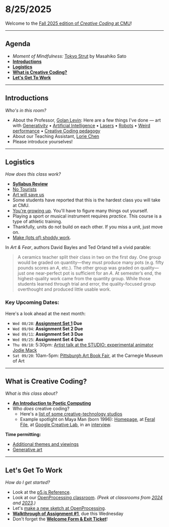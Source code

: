 # 8/25/2025

Welcome to the [Fall 2025 edition of *Creative Coding* at CMU](https://github.com/golanlevin/60-212/blob/main/2025/readme.md)!

---

## Agenda

* *Moment of Mindfulness:* [Tokyo Strut](https://www.youtube.com/watch?v=4M-j0Wnjb7Q&t=6s) by Masahiko Sato
* [**Introductions**](#introductions) 
* [**Logistics**](#logistics) 
* [**What is Creative Coding?**](#what-is-creative-coding)
* [**Let's Get To Work**](#lets-get-to-work) 


---
## Introductions

*Who's in this room?*

* About the Professor, [Golan Levin](https://art.cmu.edu/people/golan-levin/): Here are a few things I've done — art with [Generativity](https://www.artblocks.io/collection/cytographia-by-golan-levin) • [Artificial Intelligence](https://github.com/golanlevin/AmbigrammaticFigures) • [Lasers](http://flong.com/archive/projects/gpp-ii/index.html) • [Robots](http://flong.com/archive/projects/snout/index.html) • [Weird performance](http://flong.com/archive/projects/messa/index.html) • [Creative Coding pedagogy](https://mitpress.mit.edu/9780262542043/code-as-creative-medium/)
* About our Teaching Assistant, [Lorie Chen](https://www.loriechen.com/)
* Please introduce yourselves! 


---
## Logistics

*How does this class work?*

* [**Syllabus Review**](../syllabus/60-212_syllabus_fall2025.md)
* [No Tourists](../../2024/daily_notes/images/0826/no-tourists.jpg) 
* [Art will save us](../../2024/daily_notes/images/0826/maeda_nyt.jpg)
* Some students have reported that this is the hardest class you will take at CMU.
* [You're growing up](../../2024/daily_notes/images/0826/baby-bird-worm.gif). You'll have to figure many things out yourself. 
* Playing a sport or musical instrument requires *practice*. This course is a type of athletic training. 
* Thankfully, units do not build on each other. If you miss a unit, just move on.
* [Make (lots of) shoddy work](images/fast-cheap-good.jpg).

In *Art & Fear*, authors David Bayles and Ted Orland tell a vivid parable:
>  A ceramics teacher split their class in two on the first day. One group would be graded on quantity—they must produce many pots (e.g. fifty pounds scores an *A*, etc.). The other group was graded on quality—just one near-perfect pot is sufficient for an *A*. At semester’s end, the highest-quality work came from the quantity group. While those students learned through trial and error, the quality-focused group overthought and produced little usable work.

### Key Upcoming Dates: 

Here's a look ahead at the next month:

* `Wed 08/28`: **[Assignment Set 1](../assignments/assignment_1.md) Due**
* `Wed 09/04`: **Assignment Set 2 Due**
* `Wed 09/11`: **Assignment Set 3 Due**
* `Wed 09/25`: **Assignment Set 4 Due**
* `Thu 09/18`: 5:30pm: [Artist talk at the STUDIO: experimental animator Jodie Mack](https://studioforcreativeinquiry.org/events/jodiemack25)
* `Sat 09/20`: 10am-5pm: [Pittsburgh Art Book Fair](https://carnegieart.org/event/pittsburgh-art-book-fair-2025/), at the Carnegie Museum of Art

---

## What is Creative Coding?

*What is this class about?*

* [**An Introduction to Poetic Computing**](https://github.com/golanlevin/lectures/blob/master/lecture_introduction/readme.md)
* Who *does* creative coding?
  * Here's a [list of some creative-technology studios](../../resources/studios.md)
  * Example spotlight on Maya Man (born 1996): [Homepage](https://mayaontheinter.net/), at [Feral File](https://feralfile.com/explore/artists/maya-man-75d), at [Google Creative Lab](https://experiments.withgoogle.com/billtjonesai), in an [interview](https://verse.works/journal/in-conversation-with-maya-man-im-feeling-lucky-2).


**Time permitting:**

* [Additional themes and viewings](https://courses.ideate.cmu.edu/60-212/s2022/daily-notes/01-19-hello/themes-and-viewings/)
* [Generative art](https://github.com/golanlevin/60-120/blob/main/2025/lectures/creative_code/readme.md)

---
## Let's Get To Work

*How do I get started?*

* Look at the [p5.js Reference](https://p5js.org/reference/).
* Look at our [OpenProcessing classroom](https://openprocessing.org/class/100952#/). *(Peek at classrooms from [2024](https://openprocessing.org/class/93074#/) and [2023](https://openprocessing.org/class/86356#/).)*
* Let's [make a new sketch at OpenProcessing](https://openprocessing.org/sketch/create).
* [**Walkthrough of Assignment #1**](../assignments/assignment_1.md), due this Wednesday
* Don't forget the [**Welcome Form & Exit Ticket**](https://forms.gle/L4FDuXApCnWMobiX7)!

